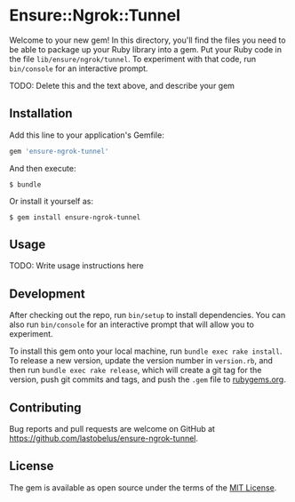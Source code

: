 # Ensure::Ngrok::Tunnel

Welcome to your new gem! In this directory, you'll find the files you need to be able to package up your Ruby library into a gem. Put your Ruby code in the file `lib/ensure/ngrok/tunnel`. To experiment with that code, run `bin/console` for an interactive prompt.

TODO: Delete this and the text above, and describe your gem

## Installation

Add this line to your application's Gemfile:

```ruby
gem 'ensure-ngrok-tunnel'
```

And then execute:

    $ bundle

Or install it yourself as:

    $ gem install ensure-ngrok-tunnel

## Usage

TODO: Write usage instructions here

## Development

After checking out the repo, run `bin/setup` to install dependencies. You can also run `bin/console` for an interactive prompt that will allow you to experiment.

To install this gem onto your local machine, run `bundle exec rake install`. To release a new version, update the version number in `version.rb`, and then run `bundle exec rake release`, which will create a git tag for the version, push git commits and tags, and push the `.gem` file to [rubygems.org](https://rubygems.org).

## Contributing

Bug reports and pull requests are welcome on GitHub at https://github.com/lastobelus/ensure-ngrok-tunnel.

## License

The gem is available as open source under the terms of the [MIT License](https://opensource.org/licenses/MIT).
